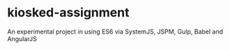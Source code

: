 # kiosked-assignment
 An experimental project in using ES6 via SystemJS, JSPM, Gulp, Babel and AngularJS
